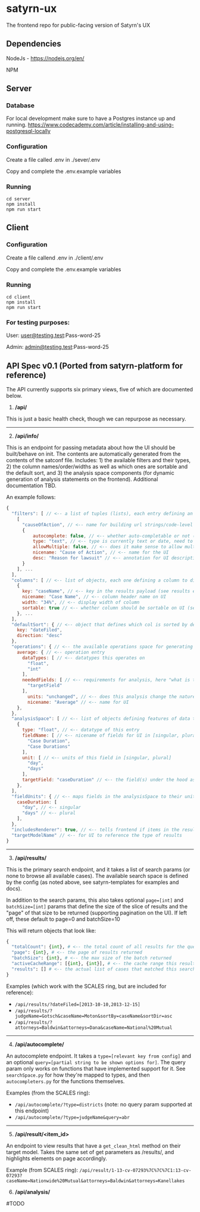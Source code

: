 # satyrn-ux
The frontend repo for public-facing version of Satyrn's UX

## Dependencies
NodeJs - https://nodejs.org/en/

NPM

## Server

### Database

For local development make sure to have a Postgres instance up and running.
https://www.codecademy.com/article/installing-and-using-postgresql-locally

### Configuration
Create a file called .env in ./sever/.env

Copy and complete the .env.example variables

### Running
```
cd server 
npm install
npm run start
```

## Client

### Configuration

Create a file callend .env in ./client/.env

Copy and complete the .env.example variables

### Running
```
cd client 
npm install
npm run start
```

### For testing purposes:

User: user@testing.test:Pass-word-25

Admin: admin@testing.test:Pass-word-25

## API Spec v0.1 (Ported from satyrn-platform for reference)

The API currently supports six primary views, five of which are documented below.

1. __/api/__

This is just a basic health check, though we can repurpose as necessary.

 ----

2. __/api/info/__

This is an endpoint for passing metadata about how the UI should be built/behave on init. The contents are automatically generated from the contents of the satconf file. Includes: 1) the available filters and their types, 2) the column names/order/widths as well as which ones are sortable and the default sort, and 3) the analysis space components (for dynamic generation of analysis statements on the frontend). Additional documentation TBD.

An example follows:

```javascript
{
  "filters": [ // <-- a list of tuples (lists), each entry defining an available data filter
    [
      "causeOfAction", // <-- name for building url strings/code-level representation
      {
          autocomplete: false, // <-- whether auto-completable or not (via ac endpoint)
          type: "text", // <-- type is currently text or date, need to introduce int/range
          allowMultiple: false, // <-- does it make sense to allow multiple filters of this type?
          nicename: "Cause of Action", // <-- name for the UI
          desc: "Reason for lawsuit" // <-- annotation for UI description
      }
    ], ...
  ],
  "columns": [ // <-- list of objects, each one defining a column to display on UI
    {
      key: "caseName", // <-- key in the results payload (see results endpoint)
      nicename: "Case Name", // <-- column header name on UI
      width: "34%", // <-- display width of column
      sortable: true // <-- whether column should be sortable on UI (see results endpoint)
    }, ...
  ],
  "defaultSort": { // <-- object that defines which col is sorted by default + direction
    key: "dateFiled",
    direction: "desc"
  },
  "operations": { // <-- the available operations space for generating statements
    average: { // <-- operation entry
      dataTypes: [ // <-- datatypes this operates on
        "float",
        "int"
      ],
      neededFields: [ // <-- requirements for analysis, here "what is the targetField?"
        "targetField"
      ],
        units: "unchanged", // <-- does this analysis change the nature of the targetField's units?
        nicename: "Average" // <-- name for UI
    },
  },
  "analysisSpace": [ // <-- list of objects defining features of data that analysis can run on
    {
      type: "float", // <-- datatype of this entry
      fieldName: [ // <-- nicename of fields for UI in [singular, plural]
        "Case Duration",
        "Case Durations"
      ],
      unit: [ // <-- units of this field in [singular, plural]
        "day",
        "days"
      ],
      targetField: "caseDuration" // <-- the field(s) under the hood associated with this entry
    },
  ],
  "fieldUnits": { // <-- maps fields in the analysisSpace to their units, makes lookup easier
    caseDuration: [
      "day", // <-- singular
      "days" // <-- plural
    ],
  },
  "includesRenderer": true, // <-- tells frontend if items in the results view should be clickable
  "targetModelName" // <-- for UI to reference the type of results
}
```

 ----

3. __/api/results/__

This is the primary search endpoint, and it takes a list of search params (or none to browse all available cases). The available search space is defined by the config (as noted above, see satyrn-templates for examples and docs).

In addition to the search params, this also takes optional `page=[int]` and `batchSize=[int]` params that define the size of the slice of results and the "page" of that size to be returned (supporting pagination on the UI). If left off, these default to page=0 and batchSize=10

This will return objects that look like:

```python
{
  "totalCount": {int}, # <-- the total count of all results for the query
  "page": {int}, # <-- the page of results returned
  "batchSize": {int}, # <-- the max size of the batch returned
  "activeCacheRange": [{int}, {int}], # <-- the cache range this result is within on the server
  "results": [] # <-- the actual list of cases that matched this search
}
```

Examples (which work with the SCALES ring, but are included for reference):
 - `/api/results/?dateFiled=[2013-10-10,2013-12-15]`
 - `/api/results/?judgeName=Gotsch&caseName=Moton&sortBy=caseName&sortDir=asc`
 - `/api/results/?attorneys=Baldwin&attorneys=Dana&caseName=National%20Mutual`

 ----

4. __/api/autocomplete/__

An autocomplete endpoint. It takes a `type=[relevant key from config]` and an optional `query=[partial string to be shown options for]`. The query param only works on functions that have implemented support for it. See `searchSpace.py` for how they're mapped to types, and then `autocompleters.py` for the functions themselves.

Examples (from the SCALES ring):
 - `/api/autocomplete/?type=districts` (note: no query param supported at this endpoint)
 - `/api/autocomplete/?type=judgeName&query=abr`

 ----

5. __/api/result/<item_id>__

An endpoint to view results that have a `get_clean_html` method on their target model. Takes the same set of get parameters as /results/, and highlights elements on page accordingly.

Example (from SCALES ring): `/api/result/1-13-cv-07293%7C%7C%7C1:13-cv-07293?caseName=Nationwide%20Mutual&attorneys=Baldwin&attorneys=Kanellakes`

6. __/api/analysis/__

#TODO
